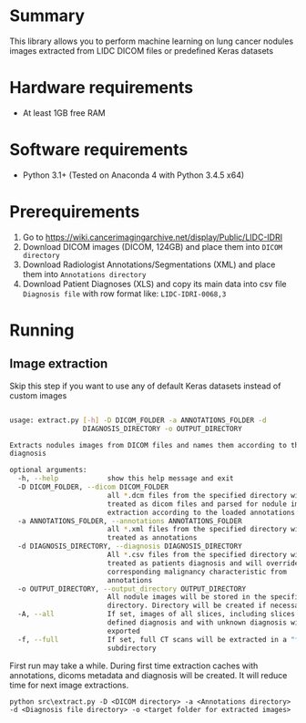 # Summary

This library allows you to perform machine learning on lung cancer nodules images extracted from LIDC DICOM files or predefined Keras datasets

# Hardware requirements

* At least 1GB free RAM 

# Software requirements

* Python 3.1+ (Tested on Anaconda 4 with Python 3.4.5 x64)

# Prerequirements

1. Go to https://wiki.cancerimagingarchive.net/display/Public/LIDC-IDRI
2. Download DICOM images (DICOM, 124GB) and place them into `DICOM directory`
3. Download Radiologist Annotations/Segmentations (XML) and place them into `Annotations directory`
4. Download Patient Diagnoses (XLS) and copy its main data into csv file `Diagnosis file` with row format like: `LIDC-IDRI-0068,3`

# Running

## Image extraction

Skip this step if you want to use any of default Keras datasets instead of custom images

```bash

usage: extract.py [-h] -D DICOM_FOLDER -a ANNOTATIONS_FOLDER -d
                  DIAGNOSIS_DIRECTORY -o OUTPUT_DIRECTORY

Extracts nodules images from DICOM files and names them according to the
diagnosis

optional arguments:
  -h, --help            show this help message and exit
  -D DICOM_FOLDER, --dicom DICOM_FOLDER
                        all *.dcm files from the specified directory will be
                        treated as dicom files and parsed for nodule images
                        extraction according to the loaded annotations
  -a ANNOTATIONS_FOLDER, --annotations ANNOTATIONS_FOLDER
                        all *.xml files from the specified directory will be
                        treated as annotations
  -d DIAGNOSIS_DIRECTORY, --diagnosis DIAGNOSIS_DIRECTORY
                        All *.csv files from the specified directory will be
                        treated as patients diagnosis and will override
                        corresponding malignancy characteristic from
                        annotations
  -o OUTPUT_DIRECTORY, --output_directory OUTPUT_DIRECTORY
                        All nodule images will be stored in the specified
                        directory. Directory will be created if necessary
  -A, --all             If set, images of all slices, including slices without
                        defined diagnosis and with unknown diagnosis will be
                        exported
  -f, --full            If set, full CT scans will be extracted in a "full"
                        subdirectory
```

First run may take a while. During first time extraction caches with annotations, dicoms metadata and diagnosis will be created. It will reduce time for next image extractions. 


```
python src\extract.py -D <DICOM directory> -a <Annotations directory> -d <Diagnosis file directory> -o <target folder for extracted images>
```

